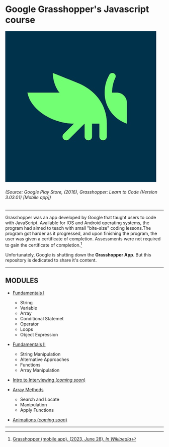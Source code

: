 # Google Grasshopper's Javascript course

![Logo](src/ggs.jpg "Grasshopper")  
###### (Source: Google Play Store, (2016), Grasshopper: Learn to Code (Version 3.03.01) [Mobile app])

---

Grasshopper was an app developed by Google that taught users to code with JavaScript. Available for IOS and Android operating systems, the program had aimed to teach with small "bite-size" coding lessons.The program got harder as it progressed, and upon finishing the program, the user was given a certificate of completion. Assessments were not required to gain the certificate of completion.[^1]

Unfortunately, Google is shutting down the **Grasshopper App**. But this repository is dedicated to share it's content.

---
## MODULES

- [Fundamentals I](fundamentals1.md)
  - String
  - Variable  
  - Array
  - Conditional Statemet  
  - Operator
  - Loops  
  - Object Expression

- [Fundamentals II](fundamentals2.md) 
  - String Manipulation
  - Alternative Approaches
  - Functions
  - Array Manipulation

- [Intro to Interviewing (*coming soon*)](interviewing.md)

- [Array Methods](arraymethod.md)
  - Search and Locate
  - Manipulation
  - Apply Functions

- [Animations (*coming soon*)](animations.md)  

---
[^1]: [Grasshopper (mobile app). (2023, June 28). *In Wikipedia*](https://en.wikipedia.org/wiki/Grasshopper_(mobile_app))